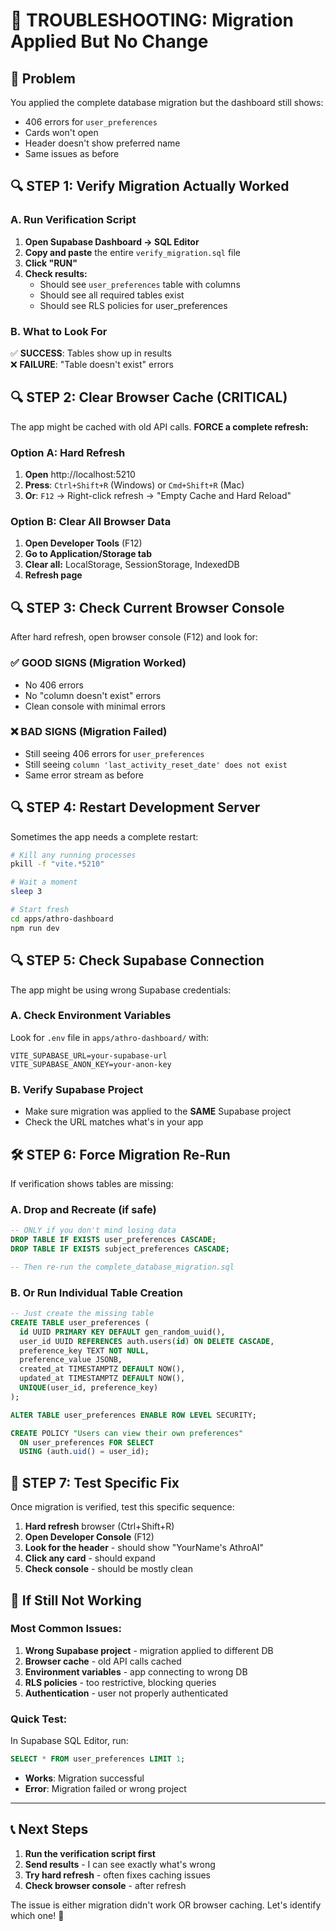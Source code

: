 # 🔧 TROUBLESHOOTING: Migration Applied But No Change

## 🚨 Problem
You applied the complete database migration but the dashboard still shows:
- 406 errors for `user_preferences`
- Cards won't open
- Header doesn't show preferred name
- Same issues as before

## 🔍 **STEP 1: Verify Migration Actually Worked**

### **A. Run Verification Script**
1. **Open Supabase Dashboard → SQL Editor**
2. **Copy and paste** the entire `verify_migration.sql` file
3. **Click "RUN"**
4. **Check results:**
   - Should see `user_preferences` table with columns
   - Should see all required tables exist
   - Should see RLS policies for user_preferences

### **B. What to Look For**
✅ **SUCCESS**: Tables show up in results  
❌ **FAILURE**: "Table doesn't exist" errors

## 🔍 **STEP 2: Clear Browser Cache (CRITICAL)**

The app might be cached with old API calls. **FORCE a complete refresh:**

### **Option A: Hard Refresh**
1. **Open** http://localhost:5210
2. **Press**: `Ctrl+Shift+R` (Windows) or `Cmd+Shift+R` (Mac)
3. **Or**: `F12` → Right-click refresh → "Empty Cache and Hard Reload"

### **Option B: Clear All Browser Data**
1. **Open Developer Tools** (F12)
2. **Go to Application/Storage tab**
3. **Clear all:** LocalStorage, SessionStorage, IndexedDB
4. **Refresh page**

## 🔍 **STEP 3: Check Current Browser Console**

After hard refresh, open browser console (F12) and look for:

### **✅ GOOD SIGNS (Migration Worked)**
- No 406 errors
- No "column doesn't exist" errors
- Clean console with minimal errors

### **❌ BAD SIGNS (Migration Failed)**
- Still seeing 406 errors for `user_preferences`
- Still seeing `column 'last_activity_reset_date' does not exist`
- Same error stream as before

## 🔍 **STEP 4: Restart Development Server**

Sometimes the app needs a complete restart:

```bash
# Kill any running processes
pkill -f "vite.*5210"

# Wait a moment
sleep 3

# Start fresh
cd apps/athro-dashboard
npm run dev
```

## 🔍 **STEP 5: Check Supabase Connection**

The app might be using wrong Supabase credentials:

### **A. Check Environment Variables**
Look for `.env` file in `apps/athro-dashboard/` with:
```
VITE_SUPABASE_URL=your-supabase-url
VITE_SUPABASE_ANON_KEY=your-anon-key
```

### **B. Verify Supabase Project**
- Make sure migration was applied to the **SAME** Supabase project
- Check the URL matches what's in your app

## 🛠️ **STEP 6: Force Migration Re-Run**

If verification shows tables are missing:

### **A. Drop and Recreate (if safe)**
```sql
-- ONLY if you don't mind losing data
DROP TABLE IF EXISTS user_preferences CASCADE;
DROP TABLE IF EXISTS subject_preferences CASCADE;

-- Then re-run the complete_database_migration.sql
```

### **B. Or Run Individual Table Creation**
```sql
-- Just create the missing table
CREATE TABLE user_preferences (
  id UUID PRIMARY KEY DEFAULT gen_random_uuid(),
  user_id UUID REFERENCES auth.users(id) ON DELETE CASCADE,
  preference_key TEXT NOT NULL,
  preference_value JSONB,
  created_at TIMESTAMPTZ DEFAULT NOW(),
  updated_at TIMESTAMPTZ DEFAULT NOW(),
  UNIQUE(user_id, preference_key)
);

ALTER TABLE user_preferences ENABLE ROW LEVEL SECURITY;

CREATE POLICY "Users can view their own preferences"
  ON user_preferences FOR SELECT
  USING (auth.uid() = user_id);
```

## 🎯 **STEP 7: Test Specific Fix**

Once migration is verified, test this specific sequence:

1. **Hard refresh** browser (Ctrl+Shift+R)
2. **Open Developer Console** (F12)
3. **Look for the header** - should show "YourName's AthroAI"
4. **Click any card** - should expand
5. **Check console** - should be mostly clean

## 🚨 **If Still Not Working**

### **Most Common Issues:**
1. **Wrong Supabase project** - migration applied to different DB
2. **Browser cache** - old API calls cached
3. **Environment variables** - app connecting to wrong DB
4. **RLS policies** - too restrictive, blocking queries
5. **Authentication** - user not properly authenticated

### **Quick Test:**
In Supabase SQL Editor, run:
```sql
SELECT * FROM user_preferences LIMIT 1;
```

- **Works**: Migration successful
- **Error**: Migration failed or wrong project

---

## 📞 **Next Steps**

1. **Run the verification script first**
2. **Send results** - I can see exactly what's wrong
3. **Try hard refresh** - often fixes caching issues
4. **Check browser console** - after refresh

The issue is either migration didn't work OR browser caching. Let's identify which one! 🎯 